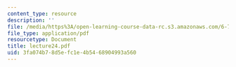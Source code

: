 ```yaml
---
content_type: resource
description: ''
file: /media/https%3A/open-learning-course-data-rc.s3.amazonaws.com/6-772-compound-semiconductor-devices-spring-2003/3fa074b78d5efc1e4b5468904993a560_lecture24.pdf
file_type: application/pdf
resourcetype: Document
title: lecture24.pdf
uid: 3fa074b7-8d5e-fc1e-4b54-68904993a560
---
```

